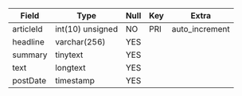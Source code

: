 | Field     | Type             | Null | Key | Extra          |
|-----------|------------------|------|-----|----------------|
| articleId | int(10) unsigned | NO   | PRI | auto_increment |
| headline  | varchar(256)     | YES  |     |                |
| summary   | tinytext         | YES  |     |                |
| text      | longtext         | YES  |     |                |
| postDate  | timestamp        | YES  |     |                |
